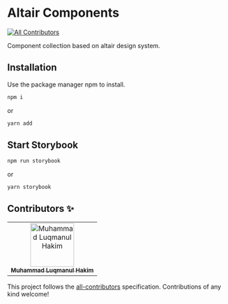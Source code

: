 # Altair Components
<!-- ALL-CONTRIBUTORS-BADGE:START - Do not remove or modify this section -->
[![All Contributors](https://img.shields.io/github/all-contributors/all-contributors/all-contributors?color=ee8449&style=flat-square)](#contributors-)
<!-- ALL-CONTRIBUTORS-BADGE:END -->

Component collection based on altair design system.

## Installation

Use the package manager npm to install.

```bash
npm i
```
or

```bash
yarn add
```

## Start Storybook

```bash
npm run storybook
```
or
```bash
yarn storybook
```
## Contributors ✨

<!-- Thanks goes to these wonderful people ([emoji key](https://allcontributors.org/docs/en/emoji-key)): -->

<!-- ALL-CONTRIBUTORS-LIST:START - Do not remove or modify this section -->
<!-- prettier-ignore-start -->
<!-- markdownlint-disable -->
<table>
    <tbody>
        <tr>
            <td align="center">
                <a href="https://github.com/iamhkmid"><img src="https://github.com/iamhkmid.png" width="100px;" alt="Muhammad Luqmanul Hakim"/>
                <br /><sub><b>Muhammad Luqmanul Hakim</b></sub></a><br />
                <!-- <a href="https://code.mylabzolution.com/dandun/sephora-components/-/commits/install-bot?author=Muhammad%20Luqmanul%20Hakim" title="Code">💻</a> -->
            </td>
        </tr>
    </tbody>
</table>
<!-- markdownlint-restore -->
<!-- prettier-ignore-end -->
<!-- ALL-CONTRIBUTORS-LIST:END -->

This project follows the [all-contributors](https://github.com/all-contributors/all-contributors) specification. Contributions of any kind welcome!
